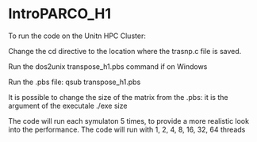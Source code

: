 # IntroPARCO_H1
<p>To run the code on the Unitn HPC Cluster:</p>
<p>Change the cd directive to the location where the trasnp.c file is saved.</p>
<p>Run the dos2unix transpose_h1.pbs command if on Windows</p>
<p>Run the .pbs file: qsub transpose_h1.pbs</p>
<p>It is possible to change the size of the matrix from the .pbs: it is the argument of the executale ./exe size</p>
<p>The code will run each symulaton 5 times, to provide a more realistic look into the performance. The code will run with 1, 2, 4, 8, 16, 32, 64 threads</p>

